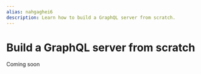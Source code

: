 ```yaml
---
alias: nahgaghei6
description: Learn how to build a GraphQL server from scratch.
---
```


# Build a GraphQL server from scratch

Coming soon